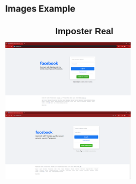 # Images Example

 <div>
        <h1 style="font-family: helvetica; text-align: center;">Imposter Real</h1>
        <img src="real.png" alt="Real" title="Real" width="400"/>  
        <img src="imposter.png" alt="Imposter" title="Imposter" width="400"/>
    </div>

